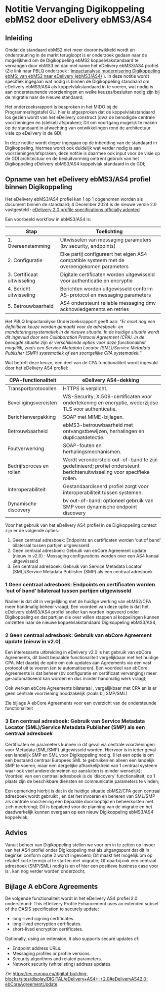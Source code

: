# Notitie Vervanging Digikoppeling ebMS2 door eDelivery ebMS3/AS4	

## Inleiding
Omdat de standaard ebMS2 niet meer doorontwikkeld wordt en ondersteuning in de markt terugloopt is er onderzoek gedaan naar de mogelijkheid om de Digikoppeling ebMS2 koppelvlakstandaard te vervangen door ebMS3 en dan met name het eDelivery ebMS3/AS4 profiel. (Zie link naar PBLQ onderzoek : [Impactanalyse modernisering Digikoppeling ebMS: van ebMS2 naar eDelivery (ebMS3/AS4)](https://github.com/Logius-standaarden/Overleg/blob/main/Digikoppeling/2024-03-06/Rapport%20Impactanalyse%20modernisering%20Digikoppeling%20ebMS%20-%20v1.1%20definitief%2019%20januari%202024.pdf) ).
In deze notitie wordt specifiek ingegaan wat nodig is binnen de Digikoppeling standaard om eDelivery ebMS3/AS4 als koppelvlakstandaard in te voeren, wat nodig is aan ondersteunende voorzieningen en welke keuzes/besluiten nodig zijn bij de migratie naar de nieuwe standaard;

Het onderzoeksrapport is besproken in het MIDO bij de Programmeringstafel GU, hier is afgesproken dat de koppelvlakstandaard los gezien wordt van het eDelivery construct (dwz de benodigde centrale voorzieningen en (stelsel) afspraken); Dit om voortgang mogelijk te maken op de standaard in afwachting van ontwikkelingen rond de architectuur visie op eDelivery in de GDI;

In deze notitie wordt dieper ingegaan op de inbedding van de standaard in Digikoppeling, hiermee wordt ook duidelijk wat verder nodig is aan voorzieningen/afspraken, deze notitie is daarmee ook input voor de visie op de GDI architectuur en de besluitvorming omtrent gebruik van het Digikoppeling eDelivery ebMS3/AS4 koppelvlak standaard in de GDI;

## Opname van het eDelivery ebMS3/AS4 profiel binnen Digikoppeling
Het eDelivery ebMS3/AS4 profiel kan 1 op 1 opgenomen worden als document binnen de standaard;
4 December 2024 is de nieuwe versie 2.0 vastgesteld : [eDelivery 2.0 profile specifications officially adopted](https://ec.europa.eu/digital-building-blocks/sites/pages/viewpage.action?pageId=848625744)

Een voorbeeld workflow in ebMS3/AS4 is:

|Stap                   | Toelichting |
|-----------------------|-------------------------|
|1.	Overeenstemming	    | Uitwisselen van messaging parameters (bv security, endpoints) |
|2.	Configuratie 		     | Elke partij configureert het eigen AS4 compatible systeem met de overeengekomen parameters |
|3.	Certificaat uitwisseling	| Digitale certificaten worden uitgewisseld voor authenticatie en encryptie |
|4.	Bericht uitwisseling 	    | Berichten worden uitgewisseld conform AS-protocol en messaging parameters |
|5.	Betrouwbaarheid 	        | AS4 ondersteunt reliable messaging dmv acknowledgements en retries |

Het PBLQ Impactanalyse Onderzoeksrapport geeft aan:
_“Er moet nog een definitieve keuze worden gemaakt voor de adresboek- en mandateringssystematiek in de nieuwe situatie. In de huidige situatie wordt dit ingevuld door een Collaboration Protocol Agreement (CPA). In de beoogde situatie zijn er verschillende opties voor deze functionaliteit mogelijk, zoals een Service Metadata Locator (SML)/Service Metadata Publisher (SMP) systematiek of een soortgelijke CPA systematiek.”_

Wat betreft deze keuze, een deel van de CPA functionaliteit wordt ingevuld door het eDelivery AS4 profiel:


|CPA-functionaliteit	|	eDelivery AS4-dekking|
|-----------------------|-------------------------|
|Transportprotocollen	|	HTTPS is verplicht. |
| Beveiligingsvereisten	 |	WS-Security, X.509-certificaten voor ondertekening en encryptie, wederzijdse TLS voor authenticatie. |
| Berichtenverpakking	|	SOAP met MIME-bijlagen. |
| Betrouwbaarheid 	|	ebMS3-betrouwbaarheid met ontvangstbewijzen, herhalingen en duplicaatdetectie. |
| Foutverwerking		|	SOAP-fouten en herhalingsmechanismen. |
| Bedrijfsproces en rollen	|	Wordt verondersteld out-of-band te zijn gedefinieerd; profiel ondersteunt berichtenuitwisseling voor specifieke rollen. |
| Interoperabiliteit	|	Gestandaardiseerd profiel zorgt voor interoperabiliteit tussen systemen. |
| Dynamische discovery	|	bv out-of-band; optioneel gebruik van SMP voor dynamische endpoint discovery |

Voor het gebruik van het eDelivery AS4 profiel in de Digikoppeling context zijn er de volgende opties: 

1. Geen centraal adresboek: Endpoints en certificaten worden ‘out of band’ bilateraal tussen partijen uitgewisseld
2. Geen centraal adresboek: Gebruik van ebCore Agreement update (nieuw in v2.0) : Messaging configurations worden over een AS4 kanaal uitgewisseld 
3. Een centraal adresboek:   Gebruik van Service Metadata Locator (SML)/Service Metadata Publisher (SMP) als een centraal adresboek

### 1 Geen centraal adresboek: Endpoints en certificaten worden ‘out of band’ bilateraal tussen partijen uitgewisseld
Nadeel is dat dit in vergelijking met de huidige werking van ebMS2/CPA meer handmatig beheer vraagt;
Een voordeel van deze optie is dat het eDelivery ebMS3/AS4 profiel sneller kan worden ingevoerd onder Digikoppeling en dat partijen die over willen stappen al koppelingen kunnen omzetten naar de nieuwe koppelvlakstandaard Digikoppeling ebMS3/AS4;

### 2 Geen centraal adresboek: Gebruik van ebCore Agreement update (nieuw in v2.0)
Een interessante uitbreiding in eDelivery v2.0 is het gebruik van ebCore Agreements, dit biedt bepaalde functionaliteit vergelijkbaar met het huidige CPA.
Met daarbij de optie om ook updates aan Agreements via een vast protocol uit te voeren (en te automatiseren).
Een voordeel van ebCore Agreements is dat beheer (bv configuratie en certificaat vervanging) meer ge-automatiseerd kan worden en dus minder handmatig werk vraagt;

Ook werken ebCore Agreements bilateraal , vergelijkbaar met CPA en is er geen centrale voorziening noodzakelijk (zoals bij SMP/SML)

Zie bijlage A ebCore Agreements voor een overzicht van de ondersteunde functionaliteit

### 3 Een centraal adresboek:   Gebruik van Service Metadata Locator (SML)/Service Metadata Publisher (SMP) als een centraal adresboek
Certificaten en parameters kunnen in dit geval via centrale voorzieningen voor Metadata  (SML/SMP) uitgewisseld worden.
Hiervoor is in ieder geval een landelijk SMP en SML voor Digikoppeling nodig. (Het een optie is om een bestaand centraal Europees SML te gebruiken en alleen een landelijk SMP te voeren, maar een dergelijke afhankelijkheid van 1 centraal systeem waar ook veel andere domeinen op aansluiten is minder wenselijk);
Voordeel van een centraal adresboek is de ‘discovery’ functionaliteit, op 1 plaats zijn de beschikbare diensten en communicatie parameters te vinden;

Een opmerking hierbij is dat in de huidige situatie ebMS2/CPA geen centraal adresboek wordt gebruikt , en dat het invoeren en beheren van SML/SMP als centrale voorziening een bepaalde doorlooptijd en beheerkosten met zich meebrengt; 
Dit is bepalend voor de planning van de migratie en het daadwerkelijk kunnen overgaan op een nieuw Digikoppeling ebMS3/AS4 koppelvlak;

## Advies
Vanuit beheer van Digikoppeling stellen we voor om in te zetten op invoer van het AS4 profiel onder Digikoppeling met als uitgangspunt dat dit in beginsel conform optie 2 wordt ingevoerd; Dit maakt het mogelijk om op relatief korte termijn al te starten met migratie;
Of daarbij ook een centraal adresboek (SMP/SML) nodig is en of hier een positieve business case voor is , kan nog verder worden onderzocht;

## Bijlage A ebCore Agreements
De volgende functionaliteit wordt in het eDelivery AS4 profiel 2.0 ondersteund:
This eDelivery Profile Enhancement uses an extended subset of the OASIS specification to securely update:
-	long-lived signing certificates.
-	long-lived encryption certificates.
-	short-lived encryption certificates.

Optionally, using an extension, it also supports secure updates of:

-	Endpoint address URLs.
-	Messaging profiles or profile versions.
-	Security algorithms and related parameters.
-	Network security (whitelisting) address updates. 

Zie https://ec.europa.eu/digital-building-blocks/sites/display/DIGITAL/eDelivery+AS4+-+2.0#eDeliveryAS42.0-ebCoreAgreementUpdate

  
 
